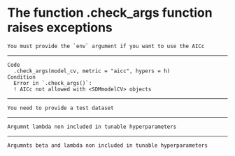 # The function .check_args function raises exceptions

    You must provide the `env` argument if you want to use the AICc

---

    Code
      .check_args(model_cv, metric = "aicc", hypers = h)
    Condition
      Error in `.check_args()`:
      ! AICc not allowed with <SDMmodelCV> objects

---

    You need to provide a test dataset

---

    Argumnt lambda non included in tunable hyperparameters

---

    Argumnts beta and lambda non included in tunable hyperparameters


